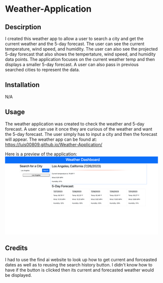 # Weather-Application


## Descirption 
I created this weather app to allow a user to search a city and get the current weather and the 5-day forecast. The user can see the current temperature, wind speed, and humidity. The user can also see the projected 5-day forecast that also shows the tempertature, wind speed, and humidity data points. The application focuses on the current weather temp and then displays a smaller 5-day forecast. A user can also pass in previous searched cities to represent the data.

## Installation 
N/A

## Usage
The weather application was created to check the weather and 5-day forecast. A user can use it once they are curious of the weather and want the 5-day forecast. The user simply has to input a city and then the forecast will appear. 
The weather app can be found at: https://luis00809.github.io/Weather-Application/

Here is a preview of the application: ![Weather-Application-preview](./assets/images/Screenshot%202023-07-26%20at%2010.53.19%20PM.png)


## Credits
I had to use the find ai website to look up how to get current and forceasted dates as well as to reusing the search history button. I didn't know how to have if the button is clicked then its current and forecasted weather would be displayed. 
